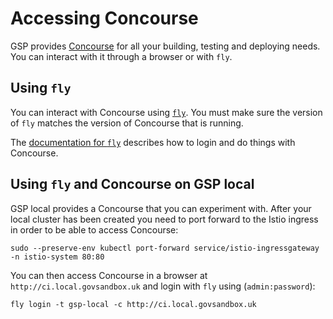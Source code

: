 # Accessing Concourse

GSP provides [Concourse](http://ci.local.govsandbox.uk) for all your building, testing and deploying needs. You
can interact with it through a browser or with `fly`.

## Using `fly`

You can interact with Concourse using [`fly`](https://concourse-ci.org/fly.html). You must make sure the version of `fly` matches the version of Concourse that is running.

The [documentation for `fly`](https://concourse-ci.org/fly.html) describes how
to login and do things with Concourse.

## Using `fly` and Concourse on GSP local

GSP local provides a Concourse that you can experiment with. After your local
cluster has been created you need to port forward to the Istio ingress in order
to be able to access Concourse:

```
sudo --preserve-env kubectl port-forward service/istio-ingressgateway -n istio-system 80:80
```

You can then access Concourse in a browser at `http://ci.local.govsandbox.uk`
and login with `fly` using (`admin:password`):

```
fly login -t gsp-local -c http://ci.local.govsandbox.uk
```
